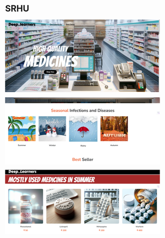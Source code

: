 # SRHU

![Alt Text](https://github.com/kartik912/SRHU/blob/main/image1.PNG)


![Alt Text](https://github.com/kartik912/SRHU/blob/main/image2.PNG)

![Alt Text](https://github.com/kartik912/SRHU/blob/main/image3.PNG)
